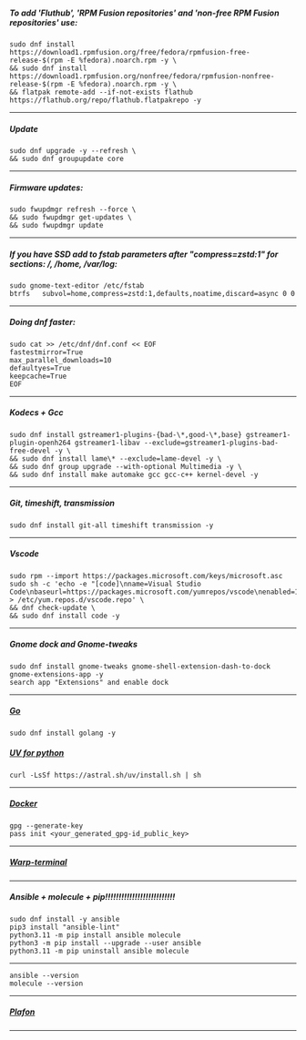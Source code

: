 ##### To add 'Fluthub', 'RPM Fusion repositories' and 'non-free RPM Fusion repositories' use:
```
sudo dnf install https://download1.rpmfusion.org/free/fedora/rpmfusion-free-release-$(rpm -E %fedora).noarch.rpm -y \
&& sudo dnf install https://download1.rpmfusion.org/nonfree/fedora/rpmfusion-nonfree-release-$(rpm -E %fedora).noarch.rpm -y \
&& flatpak remote-add --if-not-exists flathub https://flathub.org/repo/flathub.flatpakrepo -y
```
--------------------------------------------------------------------
##### Update
```
sudo dnf upgrade -y --refresh \
&& sudo dnf groupupdate core
```
--------------------------------------------------------------------
##### Firmware updates:
```
sudo fwupdmgr refresh --force \
&& sudo fwupdmgr get-updates \
&& sudo fwupdmgr update
```
--------------------------------------------------------------------
##### If you have SSD add to fstab parameters after "compress=zstd:1" for sections: /, /home, /var/log:
```
sudo gnome-text-editor /etc/fstab
btrfs   subvol=home,compress=zstd:1,defaults,noatime,discard=async 0 0
```
--------------------------------------------------------------------
##### Doing dnf faster:
```
sudo cat >> /etc/dnf/dnf.conf << EOF
fastestmirror=True
max_parallel_downloads=10
defaultyes=True
keepcache=True
EOF
```
--------------------------------------------------------------------
##### Kodecs + Gcc
```
sudo dnf install gstreamer1-plugins-{bad-\*,good-\*,base} gstreamer1-plugin-openh264 gstreamer1-libav --exclude=gstreamer1-plugins-bad-free-devel -y \
&& sudo dnf install lame\* --exclude=lame-devel -y \
&& sudo dnf group upgrade --with-optional Multimedia -y \
&& sudo dnf install make automake gcc gcc-c++ kernel-devel -y
```
--------------------------------------------------------------------
##### Git, timeshift, transmission
```
sudo dnf install git-all timeshift transmission -y
```
--------------------------------------------------------------------
##### Vscode
```
sudo rpm --import https://packages.microsoft.com/keys/microsoft.asc
sudo sh -c 'echo -e "[code]\nname=Visual Studio Code\nbaseurl=https://packages.microsoft.com/yumrepos/vscode\nenabled=1\ngpgcheck=1\ngpgkey=https://packages.microsoft.com/keys/microsoft.asc" > /etc/yum.repos.d/vscode.repo' \
&& dnf check-update \
&& sudo dnf install code -y
```
--------------------------------------------------------------------
##### Gnome dock and Gnome-tweaks
```
sudo dnf install gnome-tweaks gnome-shell-extension-dash-to-dock gnome-extensions-app -y
search app "Extensions" and enable dock
```
--------------------------------------------------------------------
##### [Go](https://go.dev/doc/install)
```
sudo dnf install golang -y
```
##### [UV for python](https://astral.sh/blog/uv)
```
curl -LsSf https://astral.sh/uv/install.sh | sh
```
--------------------------------------------------------------------
##### [Docker](https://docs.docker.com/desktop/install/fedora)
```
gpg --generate-key
pass init <your_generated_gpg-id_public_key>
```
--------------------------------------------------------------------
##### [Warp-terminal](https://www.warp.dev)
--------------------------------------------------------------------






##### Ansible + molecule + pip!!!!!!!!!!!!!!!!!!!!!!!!!!
```
sudo dnf install -y ansible
pip3 install "ansible-lint"
python3.11 -m pip install ansible molecule
python3 -m pip install --upgrade --user ansible
python3.11 -m pip uninstall ansible molecule
```
--------------------------------------------------------------------
```
ansible --version
molecule --version
```
--------------------------------------------------------------------
##### [Plafon](https://plafon.gitbook.io/fedora-zero)
--------------------------------------------------------------------
